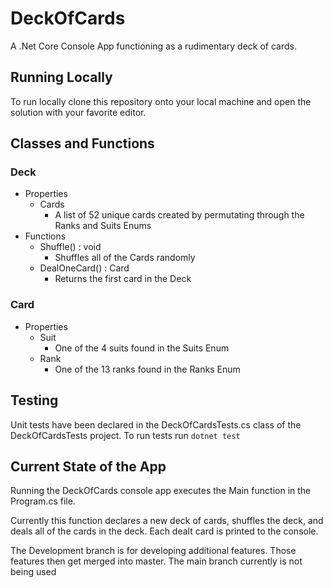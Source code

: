 # DeckOfCards

A .Net Core Console App functioning as a rudimentary deck of cards.

## Running Locally

To run locally clone this repository onto your local machine and open the solution with your favorite editor. 

## Classes and Functions

### Deck
 - Properties
   - Cards 
     - A list of 52 unique cards created by permutating through the Ranks and Suits Enums
 - Functions
   - Shuffle() : void
     - Shuffles all of the Cards randomly
   - DealOneCard() : Card
     - Returns the first card in the Deck 

### Card
  - Properties
    - Suit 
      - One of the 4 suits found in the Suits Enum
    - Rank 
      - One of the 13 ranks found in the Ranks Enum

## Testing

Unit tests have been declared in the DeckOfCardsTests.cs class of the DeckOfCardsTests project. To run tests run ```dotnet test``` 

## Current State of the App

Running the DeckOfCards console app executes the Main function in the Program.cs file.

Currently this function declares a new deck of cards, shuffles the deck, and deals all of the cards in the deck. Each dealt card is printed to the console.

The Development branch is for developing additional features. Those features then get merged into master. The main branch currently is not being used
